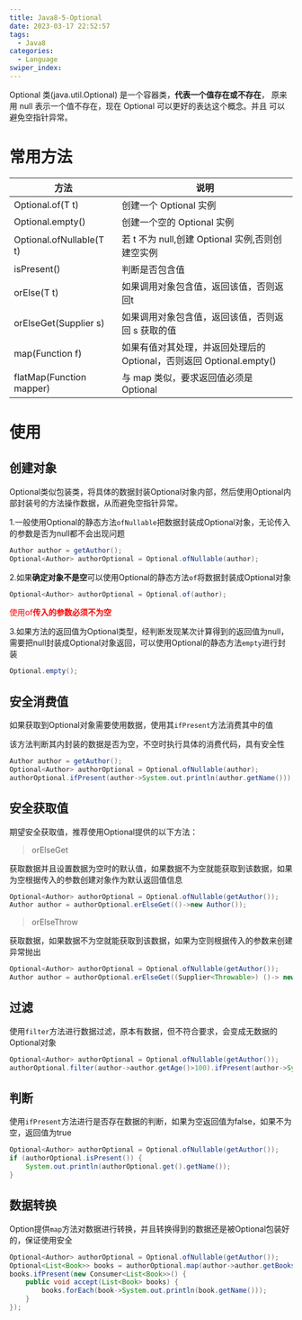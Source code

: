 ```yaml
---
title: Java8-5-Optional
date: 2023-03-17 22:52:57
tags: 
  - Java8
categories: 
  - Language
swiper_index: 
---
```


Optional 类(java.util.Optional) 是一个容器类，**代表一个值存在或不存在**， 原来用 null 表示一个值不存在，现在 Optional 可以更好的表达这个概念。并且 可以避免空指针异常。  

# 常用方法

| 方法                     | 说明                                                         |
| ------------------------ | ------------------------------------------------------------ |
| Optional.of(T t)         | 创建一个 Optional 实例                                       |
| Optional.empty()         | 创建一个空的 Optional 实例                                   |
| Optional.ofNullable(T t) | 若 t 不为 null,创建 Optional 实例,否则创建空实例             |
| isPresent()              | 判断是否包含值                                               |
| orElse(T t)              | 如果调用对象包含值，返回该值，否则返回t                      |
| orElseGet(Supplier s)    | 如果调用对象包含值，返回该值，否则返回 s 获取的值            |
| map(Function f)          | 如果有值对其处理，并返回处理后的Optional，否则返回 Optional.empty() |
| flatMap(Function mapper) | 与 map 类似，要求返回值必须是Optional                        |

# 使用

## 创建对象

Optional类似包装类，将具体的数据封装Optional对象内部，然后使用Optional内部封装号的方法操作数据，从而避免空指针异常。 

1.一般使用Optional的静态方法`ofNullable`把数据封装成Optional对象，无论传入的参数是否为null都不会出现问题 

```java
Author author = getAuthor();
Optional<Author> authorOptional = Optional.ofNullable(author);
```

2.如果**确定对象不是空**可以使用Optional的静态方法`of`将数据封装成Optional对象 

```java
Optional<Author> authorOptional = Optional.of(author);
```

<font color="red">使用of**传入的参数必须不为空** </font>

3.如果方法的返回值为Optional类型，经判断发现某次计算得到的返回值为null，需要把null封装成Optional对象返回，可以使用Optional的静态方法`empty`进行封装 

```java
Optional.empty();
```

## 安全消费值

如果获取到Optional对象需要使用数据，使用其`ifPresent`方法消费其中的值

该方法判断其内封装的数据是否为空，不空时执行具体的消费代码，具有安全性

```java
Author author = getAuthor();
Optional<Author> authorOptional = Optional.ofNullable(author);
authorOptional.ifPresent(author->System.out.println(author.getName()));
```

## 安全获取值

 期望安全获取值，推荐使用Optional提供的以下方法： 

> orElseGet

获取数据并且设置数据为空时的默认值，如果数据不为空就能获取到该数据，如果为空根据传入的参数创建对象作为默认返回值信息

```java
Optional<Author> authorOptional = Optional.ofNullable(getAuthor());
Author author = authorOptional.erElseGet(()->new Author());
```

> orElseThrow 

 获取数据，如果数据不为空就能获取到该数据，如果为空则根据传入的参数来创建异常抛出 

```java
Optional<Author> authorOptional = Optional.ofNullable(getAuthor());
Author author = authorOptional.erElseGet((Supplier<Throwable>) ()-> new RuntimeException("author is null"));
```

## 过滤

使用`filter`方法进行数据过滤，原本有数据，但不符合要求，会变成无数据的Optional对象 

```java
Optional<Author> authorOptional = Optional.ofNullable(getAuthor());
authorOptional.filter(author->author.getAge()>100).ifPresent(author->System.out.println(author.getName()));
```

## 判断

 使用`ifPresent`方法进行是否存在数据的判断，如果为空返回值为false，如果不为空，返回值为true

```java
Optional<Author> authorOptional = Optional.ofNullable(getAuthor());
if (authorOptional.isPresent()) {
    System.out.println(authorOptional.get().getName());
}

```

## 数据转换

 Option提供`map`方法对数据进行转换，并且转换得到的数据还是被Optional包装好的，保证使用安全 

```java
Optional<Author> authorOptional = Optional.ofNullable(getAuthor());
Optional<List<Book>> books = authorOptional.map(author->author.getBooks());
books.ifPresent(new Consumer<List<Book>>() {
    public void accept(List<Book> books) {
        books.forEach(book->System.out.println(book.getName()));
    }
});
```

